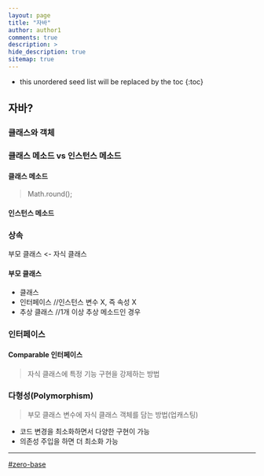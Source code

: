 ```yaml
---
layout: page
title: "자바"
author: author1
comments: true
description: >
hide_description: true
sitemap: true
---
```


* this unordered seed list will be replaced by the toc
{:toc}

## 자바?
>  

### 클래스와 객체
>

### 클래스 메소드 vs 인스턴스 메소드
#### 클래스 메소드
>

> Math.round();

#### 인스턴스 메소드

### 상속

부모 클래스 <- 자식 클래스

#### 부모 클래스
- 클래스
- 인터페이스  //인스턴스 변수 X, 즉 속성 X
- 추상 클래스 //1개 이상 추상 메소드인 경우 

### 인터페이스
#### Comparable 인터페이스
> 자식 클래스에 특정 기능 구현을 강제하는 방법

### 다형성(Polymorphism)
> 부모 클래스 변수에 자식 클래스 객체를 담는 방법(업캐스팅)

- 코드 변경을 최소화하면서 다양한 구현이 가능
- 의존성 주입을 하면 더 최소화 가능

<hr>
<a href="https://zero-base.co.kr" target="_blank">#zero-base</a>